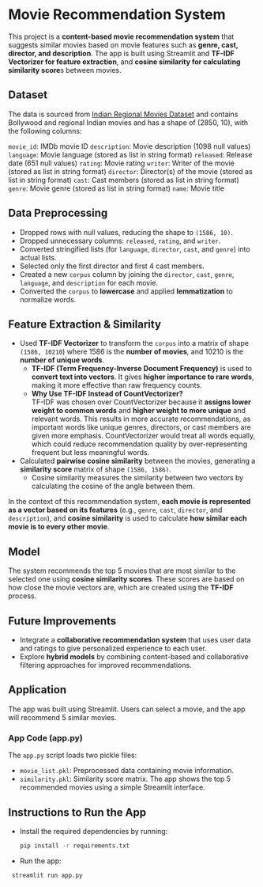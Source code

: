 # Movie Recommendation System

This project is a **content-based movie recommendation system** that suggests similar movies based on movie features such as **genre, cast, director, and description**. The app is built using Streamlit and **TF-IDF Vectorizer for feature extraction**, and **cosine similarity for calculating similarity score**s between movies.

## Dataset
The data is sourced from [Indian Regional Movies Dataset](https://www.kaggle.com/datasets/snathjr/indian-regional-movie)
 and contains Bollywood and regional Indian movies and has a shape of (2850, 10), with the following columns:

`movie_id`: IMDb movie ID
`description`: Movie description (1098 null values)
`language`: Movie language (stored as list in string format)
`released`: Release date (651 null values)
`rating`: Movie rating
`writer`: Writer of the movie (stored as list in string format)
`director`: Director(s) of the movie (stored as list in string format)
`cast`: Cast members (stored as list in string format)
`genre`: Movie genre (stored as list in string format)
`name`: Movie title


## Data Preprocessing
*  Dropped rows with null values, reducing the shape to `(1586, 10)`.
*  Dropped unnecessary columns: `released`, `rating`, and `writer`.
*  Converted stringified lists (for `language`, `director`, `cast`, and `genre`) into actual lists.
*  Selected only the first director and first 4 cast members.
*  Created a new `corpus` column by joining the `director`, `cast`, `genre`, `language`, and `description` for each movie.
*  Converted the `corpus` to **lowercase** and applied **lemmatization** to normalize words.

## Feature Extraction & Similarity
*  Used **TF-IDF Vectorizer** to transform the `corpus` into a matrix of shape `(1586, 10210`) where 1586 is the **number of movies**, and 10210 is the **number of unique words**.
   * **TF-IDF (Term Frequency-Inverse Document Frequency)** is used to **convert text into vectors**. It gives **higher importance to rare words**, making it more effective than raw frequency counts.
   *  **Why Use TF-IDF Instead of CountVectorizer?**<br>
        TF-IDF was chosen over CountVectorizer because it **assigns lower weight to common words** and **higher weight to more unique** and relevant words. This results in more accurate recommendations, as important words like unique genres, directors, or cast members are given more emphasis. CountVectorizer would treat all words equally, which could reduce recommendation quality by over-representing frequent but less meaningful words.
*  Calculated **pairwise cosine similarity** between the movies, generating a **similarity score** matrix of shape `(1586, 1586)`.
   *  Cosine similarity measures the similarity between two vectors by calculating the cosine of the angle between them.<br>
   
In the context of this recommendation system, **each movie is represented as a vector based on its features** (e.g., `genre`, `cast`, `director`, and `description`), and **cosine similarity** is used to calculate **how similar each movie is to every other movie**.


## Model
The system recommends the top 5 movies that are most similar to the selected one using **cosine similarity scores**. These scores are based on how close the movie vectors are, which are created using the **TF-IDF** process.


## Future Improvements
*  Integrate a **collaborative recommendation system** that uses user data and ratings to give personalized experience to each user.
*  Explore **hybrid models** by combining content-based and collaborative filtering approaches for improved recommendations.

## Application
The app was built using Streamlit. Users can select a movie, and the app will recommend 5 similar movies.

### App Code (app.py)
The `app.py` script loads two pickle files:

*  `movie_list.pkl`: Preprocessed data containing movie information.
*  `similarity.pkl`: Similarity score matrix.
The app shows the top 5 recommended movies using a simple Streamlit interface.

##  Instructions to Run the App
*  Install the required dependencies by running:
   ```bash 
   pip install -r requirements.txt
   
*  Run the app:
  ```bash
   streamlit run app.py
